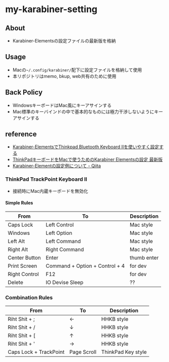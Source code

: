 # my-karabiner-setting

## About
- Karabiner-Elementsの設定ファイルの最新版を格納

## Usage
- Macの`~/.config/karabiner/`配下に設定ファイルを格納して使用
- 本リポジトリはmemo, bkup, web共有のために使用

## Back Policy
- WindowsキーボードはMac風にキーアサインする
- Mac標準のキーバインドの中で基本的なものには極力干渉しないようにキーアサインする

## reference
- [Karabiner-ElementsでThinkpad Bluetooth Keyboard IIを使いやすく設定する](https://norabal.com/programming/1822/)
- [ThinkPadキーボードをMacで使うためのKarabiner Elementsの設定 最新版](https://takezoe.hatenablog.com/entry/2020/07/11/011118)
- [Karabiner-Elementの設定例について - Qiita](https://qiita.com/s-show/items/40ad22c4ee4a0465fad5#%E4%BB%BB%E6%84%8F%E3%81%AE%E3%82%AD%E3%83%BC%E3%81%AB%E3%83%9E%E3%82%A6%E3%82%B9%E3%82%AF%E3%83%AA%E3%83%83%E3%82%AF%E3%82%92%E5%89%B2%E3%82%8A%E5%BD%93%E3%81%A6%E3%82%8B)

### ThinkPad TrackPoint Keyboard II
- 接続時にMac内蔵キーボードを無効化

#### Simple Rules

| From | To | Description |
| --- | --- | --- |
| Caps Lock | Left Control | Mac style |
| Windows | Left Option | Mac style |
| Left Alt | Left Command | Mac style |
| Right Alt | Right Command | Mac style |
| Center Button | Enter | thumb enter |
| Print Screen | Command + Option + Control + 4 | for dev |
| Right Control | F12 | for dev |
| Delete | IO Devise Sleep | ?? |

### Combination Rules

| From | To | Description |
| --- | --- | --- |
| Riht Shit + ; | ← | HHKB style |
| Riht Shit + / | ↓ | HHKB style |
| Riht Shit + [ | ↑ | HHKB style |
| Riht Shit + ' | → | HHKB style |
| Caps Lock + TrackPoint | Page Scroll | ThinkPad Key style |